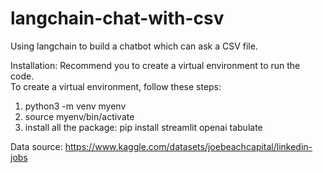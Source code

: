 # langchain-chat-with-csv
Using langchain to build a chatbot which can ask a CSV file. 

Installation:
 Recommend you to create a virtual environment to run the code.  
 To create a virtual environment, follow these steps:  
 1. python3 -m venv myenv  
 2. source myenv/bin/activate  
 3. install all the package: pip install streamlit openai tabulate

Data source: https://www.kaggle.com/datasets/joebeachcapital/linkedin-jobs
